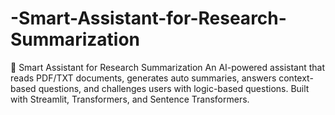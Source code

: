 # -Smart-Assistant-for-Research-Summarization
🧠 Smart Assistant for Research Summarization An AI-powered assistant that reads PDF/TXT documents, generates auto summaries, answers context-based questions, and challenges users with logic-based questions. Built with Streamlit, Transformers, and Sentence Transformers.
